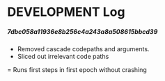 # DEVELOPMENT Log


##### 7dbc058a11936e8b256c4a243a8a508615bbcd39
- Removed cascade codepaths and arguments. 
- Sliced out irrelevant code paths

= Runs first steps in first epoch without crashing